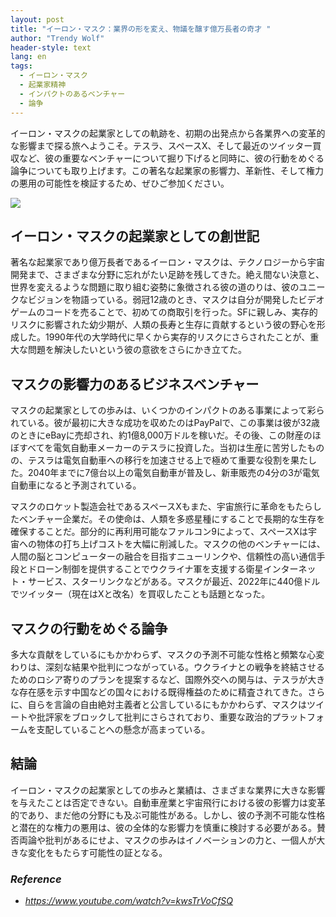 ```yaml
---
layout: post
title: "イーロン・マスク：業界の形を変え、物議を醸す億万長者の奇才 "
author: "Trendy Wolf"
header-style: text
lang: en
tags:
  - イーロン・マスク
  - 起業家精神
  - インパクトのあるベンチャー
  - 論争
---
```


イーロン・マスクの起業家としての軌跡を、初期の出発点から各業界への変革的な影響まで探る旅へようこそ。テスラ、スペースX、そして最近のツイッター買収など、彼の重要なベンチャーについて掘り下げると同時に、彼の行動をめぐる論争についても取り上げます。この著名な起業家の影響力、革新性、そして権力の悪用の可能性を検証するため、ぜひご参加ください。

<img
    src="https://i.ytimg.com/vi/kwsTrVoCfSQ/hqdefault.jpg"
/>




## イーロン・マスクの起業家としての創世記 

著名な起業家であり億万長者であるイーロン・マスクは、テクノロジーから宇宙開発まで、さまざまな分野に忘れがたい足跡を残してきた。絶え間ない決意と、世界を変えるような問題に取り組む姿勢に象徴される彼の道のりは、彼のユニークなビジョンを物語っている。弱冠12歳のとき、マスクは自分が開発したビデオゲームのコードを売ることで、初めての商取引を行った。SFに親しみ、実存的リスクに影響された幼少期が、人類の長寿と生存に貢献するという彼の野心を形成した。1990年代の大学時代に早くから実存的リスクにさらされたことが、重大な問題を解決したいという彼の意欲をさらにかき立てた。

## マスクの影響力のあるビジネスベンチャー

マスクの起業家としての歩みは、いくつかのインパクトのある事業によって彩られている。彼が最初に大きな成功を収めたのはPayPalで、この事業は彼が32歳のときにeBayに売却され、約1億8,000万ドルを稼いだ。その後、この財産のほぼすべてを電気自動車メーカーのテスラに投資した。当初は生産に苦労したものの、テスラは電気自動車への移行を加速させる上で極めて重要な役割を果たした。2040年までに7億台以上の電気自動車が普及し、新車販売の4分の3が電気自動車になると予測されている。

マスクのロケット製造会社であるスペースXもまた、宇宙旅行に革命をもたらしたベンチャー企業だ。その使命は、人類を多惑星種にすることで長期的な生存を確保することだ。部分的に再利用可能なファルコン9によって、スペースXは宇宙への物体の打ち上げコストを大幅に削減した。マスクの他のベンチャーには、人間の脳とコンピューターの融合を目指すニューリンクや、信頼性の高い通信手段とドローン制御を提供することでウクライナ軍を支援する衛星インターネット・サービス、スターリンクなどがある。マスクが最近、2022年に440億ドルでツイッター（現在はXと改名）を買収したことも話題となった。

## マスクの行動をめぐる論争

多大な貢献をしているにもかかわらず、マスクの予測不可能な性格と頻繁な心変わりは、深刻な結果や批判につながっている。ウクライナとの戦争を終結させるためのロシア寄りのプランを提案するなど、国際外交への関与は、テスラが大きな存在感を示す中国などの国々における既得権益のために精査されてきた。さらに、自らを言論の自由絶対主義者と公言しているにもかかわらず、マスクはツイートや批評家をブロックして批判にさらされており、重要な政治的プラットフォームを支配していることへの懸念が高まっている。

## 結論

イーロン・マスクの起業家としての歩みと業績は、さまざまな業界に大きな影響を与えたことは否定できない。自動車産業と宇宙飛行における彼の影響力は変革的であり、まだ他の分野にも及ぶ可能性がある。しかし、彼の予測不可能な性格と潜在的な権力の悪用は、彼の全体的な影響力を慎重に検討する必要がある。賛否両論や批判があるにせよ、マスクの歩みはイノベーションの力と、一個人が大きな変化をもたらす可能性の証となる。


### _Reference_
- _https://www.youtube.com/watch?v=kwsTrVoCfSQ_


